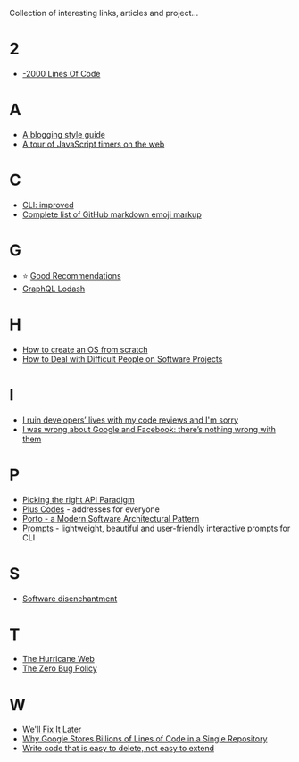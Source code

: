 Collection of interesting links, articles and project...

# 2
- [-2000 Lines Of Code](http://www.folklore.org/StoryView.py?project=Macintosh&story=Negative_2000_Lines_Of_Code.txt)

# A
- [A blogging style guide](https://robertheaton.com/2018/12/06/a-blogging-style-guide/)
- [A tour of JavaScript timers on the web](https://nolanlawson.com/2018/09/01/a-tour-of-javascript-timers-on-the-web/)

# C
- [CLI: improved](https://remysharp.com/2018/08/23/cli-improved)
- [Complete list of GitHub markdown emoji markup](https://gist.github.com/rxaviers/7360908)

# G
- :star: [Good Recommendations](https://gems.abyjames.com/)
- [GraphQL Lodash](https://github.com/APIs-guru/graphql-lodash)

# H
- [How to create an OS from scratch](https://github.com/cfenollosa/os-tutorial)
- [How to Deal with Difficult People on Software Projects](https://people.neilon.software/)

# I
- [I ruin developers’ lives with my code reviews and I'm sorry](https://habr.com/en/post/440736/)
- [I was wrong about Google and Facebook: there’s nothing wrong with them](https://ar.al/2019/01/11/i-was-wrong-about-google-and-facebook-theres-nothing-wrong-with-them-so-say-we-all/)

# P
- [Picking the right API Paradigm](https://philsturgeon.uk/2018/05/21/picking-an-api-paradigm-implementation/)
- [Plus Codes](https://plus.codes/) - addresses for everyone
- [Porto - a Modern Software Architectural Pattern](https://github.com/Mahmoudz/Porto)
- [Prompts](https://github.com/terkelg/prompts) - lightweight, beautiful and user-friendly interactive prompts for CLI

# S
- [Software disenchantment](http://tonsky.me/blog/disenchantment/)

# T
- [The Hurricane Web](https://mxb.at/blog/hurricane-web/)
- [The Zero Bug Policy](https://sookocheff.com/post/process/zero-bug-policy)

# W
- [We'll Fix It Later](https://matthewstrom.com/writing/fix-it-later.html)
- [Why Google Stores Billions of Lines of Code in a Single Repository](https://ai.google/research/pubs/pub45424)
- [Write code that is easy to delete, not easy to extend](https://programmingisterrible.com/post/139222674273/write-code-that-is-easy-to-delete-not-easy-to)
